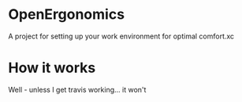# OpenErgonomics
A project for setting up your work environment for optimal comfort.xc

# How it works 
Well - unless I get travis working... it won't
